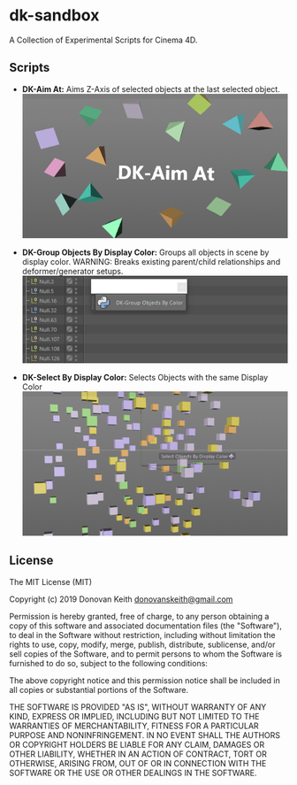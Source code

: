 # dk-sandbox
A Collection of Experimental Scripts for Cinema 4D.

## Scripts

* **DK-Aim At:** Aims Z-Axis of selected objects at the last selected object.  
![DK-Aim At Usage Demo](docs/images/DK-AimAt.gif)

* **DK-Group Objects By Display Color:**  Groups all objects in scene by display color.
WARNING: Breaks existing parent/child relationships and deformer/generator setups.  
![DK-Group Objects By Display Color Demo](docs/images/DK-GroupByColor.gif)

* **DK-Select By Display Color:** Selects Objects with the same Display Color  
![DK-Select By Display Color Demo](docs/images/DK-SelectByDisplayColor.gif)


## License

The MIT License (MIT)

Copyright (c) 2019 Donovan Keith <donovanskeith@gmail.com>

Permission is hereby granted, free of charge, to any person obtaining a copy
of this software and associated documentation files (the "Software"), to deal
in the Software without restriction, including without limitation the rights
to use, copy, modify, merge, publish, distribute, sublicense, and/or sell
copies of the Software, and to permit persons to whom the Software is
furnished to do so, subject to the following conditions:

The above copyright notice and this permission notice shall be included in all
copies or substantial portions of the Software.

THE SOFTWARE IS PROVIDED "AS IS", WITHOUT WARRANTY OF ANY KIND,
EXPRESS OR IMPLIED, INCLUDING BUT NOT LIMITED TO THE WARRANTIES OF
MERCHANTABILITY, FITNESS FOR A PARTICULAR PURPOSE AND NONINFRINGEMENT.
IN NO EVENT SHALL THE AUTHORS OR COPYRIGHT HOLDERS BE LIABLE FOR ANY CLAIM,
DAMAGES OR OTHER LIABILITY, WHETHER IN AN ACTION OF CONTRACT, TORT OR
OTHERWISE, ARISING FROM, OUT OF OR IN CONNECTION WITH THE SOFTWARE OR THE USE
OR OTHER DEALINGS IN THE SOFTWARE.
